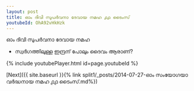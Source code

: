 ```yaml
---
layout: post
title: ഓം ദിവി സുപർവനാ ദേവായ നമഹ ൧൧ ടൈംസ്
youtubeId: OhA92vHkHzk
---
```

 
 
 ഓം ദിവി സുപർവനാ ദേവായ നമഹ 
 
 -  സ്വർഗത്തിലുള്ള ഇന്ദ്രന് പോലും ദൈവം ആരാണ്? 
 
  
 
  
 
 
 
 
 
 


{% include youtubePlayer.html id=page.youtubeId %}
 
[Next]({{ site.baseurl }}{% link  split1/_posts/2014-07-27-ഓം സംയോഗയാ വർദ്ധനായ നമഹ ൧൧ ടൈംസ്.md%})
 
